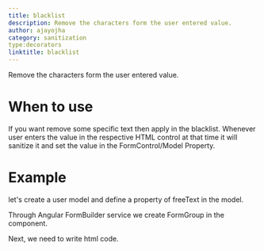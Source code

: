 ```yaml
---
title: blacklist
description: Remove the characters form the user entered value.
author: ajayojha
category: sanitization
type:decorators
linktitle: blacklist
---
```


<div class="title-bar"><p>Remove the characters form the user entered value.</p></div>

# When to use
If you want remove some specific text then apply in the blacklist. Whenever user enters the value in the respective HTML control at that time it will sanitize it and set the value in the FormControl/Model Property.

# Example  
let's create a user model and define a property of freeText in the model.
<div component="app-code" key="blacklist-add-model"></div> 

Through Angular FormBuilder service we create FormGroup in the component.

<div component="app-code" key="blacklist-add-component"></div> 
Next, we need to write html code.
<div component="app-code" key="blacklist-add-html"></div> 
<div component="app-example-runner" ref-component="app-blacklist-add"></div>
